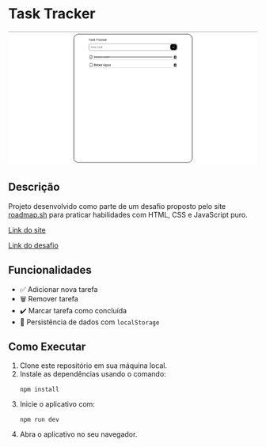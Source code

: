 # Task Tracker

![Preview da aplicação](.github/preview.png)

## Descrição

Projeto desenvolvido como parte de um desafio proposto pelo site [roadmap.sh](https://roadmap.sh) para praticar habilidades com HTML, CSS e JavaScript puro.

[Link do site](https://lheerme.github.io/task-tracker/)

[Link do desafio](https://roadmap.sh/projects/task-tracker-js)


## Funcionalidades

- ✅ Adicionar nova tarefa
- 🗑️ Remover tarefa
- ✔️ Marcar tarefa como concluída
- 💾 Persistência de dados com `localStorage`

## Como Executar

1. Clone este repositório em sua máquina local.
2. Instale as dependências usando o comando:
   ```
   npm install
   ```
3. Inicie o aplicativo com:
   ```
   npm run dev
   ```
4. Abra o aplicativo no seu navegador.